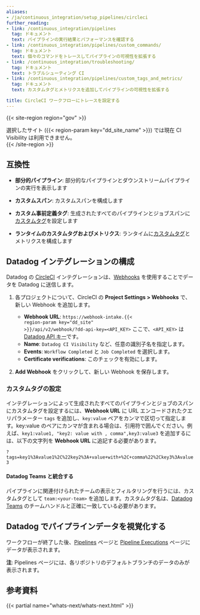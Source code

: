 ```yaml
---
aliases:
- /ja/continuous_integration/setup_pipelines/circleci
further_reading:
- link: /continuous_integration/pipelines
  tag: ドキュメント
  text: パイプラインの実行結果とパフォーマンスを確認する
- link: /continuous_integration/pipelines/custom_commands/
  tag: ドキュメント
  text: 個々のコマンドをトレースしてパイプラインの可視性を拡張する
- link: /continuous_integration/troubleshooting/
  tag: ドキュメント
  text: トラブルシューティング CI
- link: /continuous_integration/pipelines/custom_tags_and_metrics/
  tag: ドキュメント
  text: カスタムタグとメトリクスを追加してパイプラインの可視性を拡張する

title: CircleCI ワークフローにトレースを設定する
---
```


{{< site-region region="gov" >}}
<div class="alert alert-warning">選択したサイト ({{< region-param key="dd_site_name" >}}) では現在 CI Visibility は利用できません。</div>
{{< /site-region >}}

## 互換性

- **部分的パイプライン**: 部分的なパイプラインとダウンストリームパイプラインの実行を表示します

- **カスタムスパン**: カスタムスパンを構成します

- **カスタム事前定義タグ**: 生成されたすべてのパイプラインとジョブスパンに[カスタムタグ][6]を設定します

- **ランタイムのカスタムタグおよびメトリクス**: ランタイムに[カスタムタグ][7]とメトリクスを構成します

## Datadog インテグレーションの構成

Datadog の [CircleCI][1] インテグレーションは、[Webhooks][2] を使用することでデータを Datadog に送信します。

1. 各プロジェクトについて、CircleCI の **Project Settings > Webhooks** で、新しい Webhook を追加します。
   * **Webhook URL**: <code>https://webhook-intake.{{< region-param key="dd_site" >}}/api/v2/webhook/?dd-api-key=<API_KEY></code> ここで、`<API_KEY>` は [Datadog API キー][3]です。
   * **Name**: `Datadog CI Visibility` など、任意の識別子名を指定します。
   * **Events**: `Workflow Completed` と `Job Completed` を選択します。
   * **Certificate verifications**: このチェックを有効にします。

2. **Add Webhook** をクリックして、新しい Webhook を保存します。

### カスタムタグの設定
インテグレーションによって生成されたすべてのパイプラインとジョブのスパンにカスタムタグを設定するには、**Webhook URL** に URL エンコードされたクエリパラメーター `tags` を追加し、`key:value` ペアをカンマで区切って指定します。key:value のペアにカンマが含まれる場合は、引用符で囲んでください。例えば、`key1:value1, "key2: value with , comma",key3:value3` を追加するには、以下の文字列を **Webhook URL** に追記する必要があります。

`?tags=key1%3Avalue1%2C%22key2%3A+value+with+%2C+comma%22%2Ckey3%3Avalue3`

#### Datadog Teams と統合する
パイプラインに関連付けられたチームの表示とフィルタリングを行うには、カスタムタグとして `team:<your-team>` を追加します。カスタムタグ名は、[Datadog Teams][8] のチームハンドルと正確に一致している必要があります。

## Datadog でパイプラインデータを視覚化する

ワークフローが終了した後、[Pipelines][4] ページと [Pipeline Executions][5] ページにデータが表示されます。

**注**: Pipelines ページには、各リポジトリのデフォルトブランチのデータのみが表示されます。

## 参考資料

{{< partial name="whats-next/whats-next.html" >}}

[1]: https://circleci.com/
[2]: https://circleci.com/docs/2.0/webhooks
[3]: https://app.datadoghq.com/organization-settings/api-keys
[4]: https://app.datadoghq.com/ci/pipelines
[5]: https://app.datadoghq.com/ci/pipeline-executions
[6]: /ja/continuous_integration/pipelines/circleci/#set-custom-tags
[7]: /ja/continuous_integration/pipelines/custom_tags_and_metrics/?tab=linux
[8]: /ja/account_management/teams/
